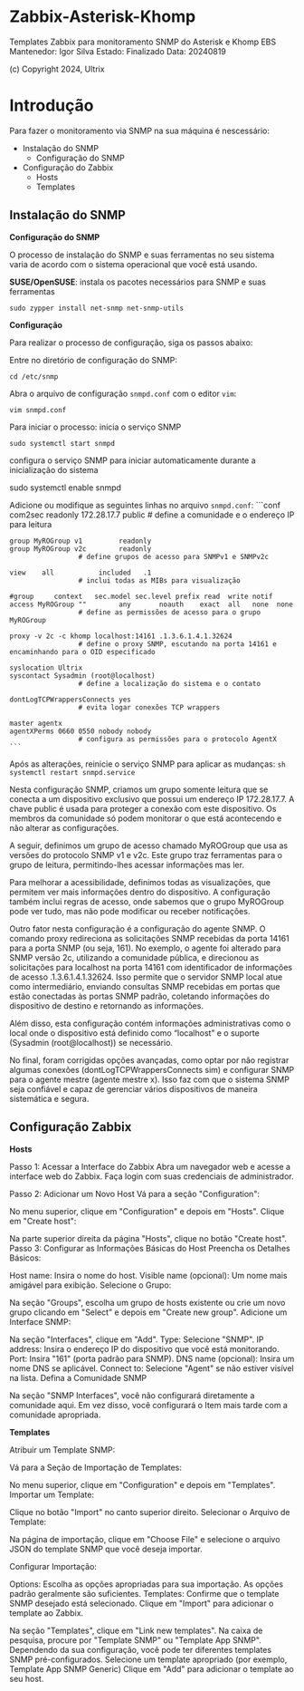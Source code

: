 # Zabbix-Asterisk-Khomp
Templates Zabbix para monitoramento SNMP do Asterisk e Khomp EBS
Mantenedor: Igor Silva
Estado: Finalizado
Data: 20240819

(c) Copyright 2024, Ultrix

# Introdução
Para fazer o monitoramento via SNMP na sua máquina é nescessário:
  
- Instalação do SNMP  
   - Configuração do SNMP  
- Configuração do Zabbix  
   - Hosts
   - Templates
    
## Instalação do SNMP

**Configuração do SNMP**

O processo de instalação do SNMP e suas ferramentas no seu sistema varia de acordo com o sistema operacional que você está usando.

**SUSE/OpenSUSE**:
instala os pacotes necessários para SNMP e suas ferramentas

`sudo zypper install net-snmp net-snmp-utils`

**Configuração**

Para realizar o processo de configuração, siga os passos abaixo:

Entre no diretório de configuração do SNMP:
    
 `cd /etc/snmp`
  

Abra o arquivo de configuração `snmpd.conf` com o editor `vim`:

    vim snmpd.conf
  

Para iniciar o processo:
inicia o serviço SNMP

`sudo systemctl start snmpd`
                 
configura o serviço SNMP para iniciar automaticamente durante a inicialização do sistema

sudo systemctl enable snmpd
             

Adicione ou modifique as seguintes linhas no arquivo `snmpd.conf`:
    ```conf
    com2sec readonly  172.28.17.7 public
                     # define a comunidade e o endereço IP para leitura

    group MyROGroup v1         readonly
    group MyROGroup v2c        readonly
                     # define grupos de acesso para SNMPv1 e SNMPv2c

    view    all           included   .1
                     # inclui todas as MIBs para visualização

    #group     context   sec.model sec.level prefix read  write notif
    access MyROGroup ""        any       noauth    exact  all   none  none
                     # define as permissões de acesso para o grupo MyROGroup

    proxy -v 2c -c khomp localhost:14161 .1.3.6.1.4.1.32624
                     # define o proxy SNMP, escutando na porta 14161 e encaminhando para o OID especificado

    syslocation Ultrix
    syscontact Sysadmin (root@localhost)
                     # define a localização do sistema e o contato

    dontLogTCPWrappersConnects yes
                     # evita logar conexões TCP wrappers

    master agentx
    agentXPerms 0660 0550 nobody nobody
                     # configura as permissões para o protocolo AgentX
    ```

Após as alterações, reinicie o serviço SNMP para aplicar as mudanças:
    ```sh
    systemctl restart snmpd.service
    ```

Nesta configuração SNMP, criamos um grupo somente leitura que se conecta a um dispositivo exclusivo que possui um endereço IP 172.28.17.7. A chave public é usada para proteger a conexão com este dispositivo. Os membros da comunidade só podem monitorar o que está acontecendo e não alterar as configurações.

A seguir, definimos um grupo de acesso chamado MyROGroup que usa as versões do protocolo SNMP v1 e v2c. Este grupo traz ferramentas para o grupo de leitura, permitindo-lhes acessar informações mas ler.

Para melhorar a acessibilidade, definimos todas as visualizações, que permitem ver mais informações dentro do dispositivo. A configuração também inclui regras de acesso, onde sabemos que o grupo MyROGroup pode ver tudo, mas não pode modificar ou receber notificações.

Outro fator nesta configuração é a configuração do agente SNMP. O comando proxy redireciona as solicitações SNMP recebidas da porta 14161 para a porta SNMP (ou seja, 161). No exemplo, o agente foi alterado para SNMP versão 2c, utilizando a comunidade pública, e direcionou as solicitações para localhost na porta 14161 com identificador de informações de acesso .1.3.6.1.4.1.32624. Isso permite que o servidor SNMP local atue como intermediário, enviando consultas SNMP recebidas em portas que estão conectadas às portas SNMP padrão, coletando informações do dispositivo de destino e retornando as informações.

Além disso, esta configuração contém informações administrativas como o local onde o dispositivo está definido como “localhost” e o suporte (Sysadmin (root@localhost)) se necessário.

No final, foram corrigidas opções avançadas, como optar por não registrar algumas conexões (dontLogTCPWrappersConnects sim) e configurar SNMP para o agente mestre (agente mestre x). Isso faz com que o sistema SNMP seja confiável e capaz de gerenciar vários dispositivos de maneira sistemática e segura.

## Configuração Zabbix

**Hosts**

Passo 1: Acessar a Interface do Zabbix
Abra um navegador web e acesse a interface web do Zabbix.
Faça login com suas credenciais de administrador.

Passo 2: Adicionar um Novo Host
Vá para a seção "Configuration":

No menu superior, clique em "Configuration" e depois em "Hosts".
Clique em "Create host":

Na parte superior direita da página "Hosts", clique no botão "Create host".
Passo 3: Configurar as Informações Básicas do Host
Preencha os Detalhes Básicos:

Host name: Insira o nome do host.
Visible name (opcional): Um nome mais amigável para exibição.
Selecione o Grupo:

Na seção "Groups", escolha um grupo de hosts existente ou crie um novo grupo clicando em "Select" e depois em "Create new group".
Adicione um Interface SNMP:

Na seção "Interfaces", clique em "Add".
Type: Selecione "SNMP".
IP address: Insira o endereço IP do dispositivo que você está monitorando.
Port: Insira "161" (porta padrão para SNMP).
DNS name (opcional): Insira um nome DNS se aplicável.
Connect to: Selecione "Agent" se não estiver visível na lista.
Defina a Comunidade SNMP

Na seção "SNMP Interfaces", você não configurará diretamente a comunidade aqui. Em vez disso, você configurará o Item mais tarde com a comunidade apropriada.

**Templates**

Atribuir um Template SNMP:

Vá para a Seção de Importação de Templates:

No menu superior, clique em "Configuration" e depois em "Templates".
Importar um Template:

Clique no botão "Import" no canto superior direito.
Selecionar o Arquivo de Template:

Na página de importação, clique em "Choose File" e selecione o arquivo JSON do template SNMP que você deseja importar.

Configurar Importação:

Options: Escolha as opções apropriadas para sua importação. As opções padrão geralmente são suficientes.
Templates: Confirme que o template SNMP desejado está selecionado.
Clique em "Import" para adicionar o template ao Zabbix.

Na seção "Templates", clique em "Link new templates".
Na caixa de pesquisa, procure por "Template SNMP" ou "Template App SNMP". Dependendo da sua configuração, você pode ter diferentes templates SNMP pré-configurados.
Selecione um template apropriado (por exemplo, Template App SNMP Generic) Clique em "Add" para adicionar o template ao seu host.

                       
                        




